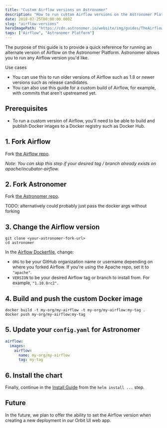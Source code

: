 ```yaml
---
title: "Custom Airflow versions on Astronomer"
description: "How to run custom Airflow versions on the Astronomer Platform"
date: 2018-07-25T00:00:00.000Z
slug: "airflow-versions"
heroImagePath: "https://cdn.astronomer.io/website/img/guides/TheAirflowUI_preview.png"
tags: ["Airflow", "Astronomer Platform"]
---
```


The purpose of this guide is to provide a quick reference for running an alternate version of Airflow on the Astronomer Platform.  Astronomer allows you to run any Airflow version you'd like.

Use cases

- You can use this to run older versions of Airflow such as 1.8 or newer versions such as release candidates.
- You can also use this guide for a custom build of Airflow, for example, with commits that aren't upstreamed yet.

## Prerequisites

- To run a custom version of Airflow, you'll need to be able to build and publish Docker images to a Docker registry such as Docker Hub.

## 1. Fork Airflow

Fork [the Airflow repo](https://github.com/apache/incubator-airflow).

*Note: You can skip this step if your desired tag / branch already exists on apache/incubator-airflow.*

## 2. Fork Astronomer

Fork [the Astronomer repo](https://github.com/astronomerio/astronomer).

TODO: alternatively could probably just pass the docker args without forking

## 3. Change the Airflow version

```
git clone <your-astronomer-fork-url>
cd astronomer
```

In the [Airflow Dockerfile](https://github.com/astronomerio/astronomer/blob/master/docker/platform/airflow/Dockerfile), change:

- `ORG` to be your GitHub organization name or username depending on where you forked Airflow.  If you're using the Apache repo, set it to `"apache"`.
- `VERSION` to be your desired Airflow tag or branch to install from.  For example, `"1.10.0rc2"`.

## 4. Build and push the custom Docker image

```shell
docker build -t my-org/my-airflow -t my-org/my-airflow:my-tag .
docker push my-org/my-airflow:my-tag
```

## 5. Update your `config.yaml` for Astronomer

```yaml
airflow:
  images:
    airflow:
      name: my-org/my-airflow
      tag: my-tag
```

## 6. Install the chart

Finally, continue in the [Install Guide](https://www.astronomer.io/guides/install/) from the `helm install ...` step.

## Future

In the future, we plan to offer the ability to set the Airflow version when creating a new deployment in our Orbit UI web app.
